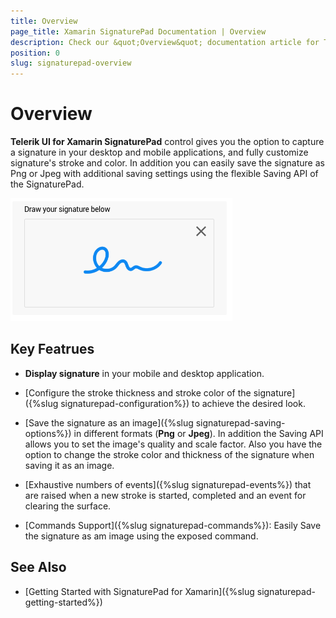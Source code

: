 ```yaml
---
title: Overview
page_title: Xamarin SignaturePad Documentation | Overview
description: Check our &quot;Overview&quot; documentation article for Telerik SignaturePad for Xamarin control.
position: 0
slug: signaturepad-overview
---
```


# Overview

**Telerik UI for Xamarin SignaturePad** control gives you the option to capture a signature in your desktop and mobile applications, and fully customize signature's stroke and color. In addition you can easily save the signature as Png or Jpeg with additional saving settings using the flexible Saving API of the SignaturePad.  

![SignaturePad Overview](images/signaturepad-overview.png)

## Key Featrues

* **Display signature** in your mobile and desktop application.

* [Configure the stroke thickness and stroke color of the signature]({%slug signaturepad-configuration%}) to achieve the desired look.
 
* [Save the signature as an image]({%slug signaturepad-saving-options%}) in different formats (**Png** or **Jpeg**). In addition the Saving API allows you to set the image's quality and scale factor. Also you have the option to change the stroke color and thickness of the signature when saving it as an image.

* [Exhaustive numbers of events]({%slug signaturepad-events%}) that are raised when a new stroke is started, completed and an event for clearing the surface.  

* [Commands Support]({%slug signaturepad-commands%}): Easily Save the signature as am image using the exposed command. 

## See Also

- [Getting Started with SignaturePad for Xamarin]({%slug signaturepad-getting-started%})